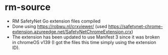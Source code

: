 # rm-source
- RM SafetyNet Go extension files compiled
- Done using https://robwu.nl/crxviewer/ (used https://safetynet-chrome-extension.azureedge.net/SafetyNetChromeExtension.crx)
- The extension has been updated to use Manifest 3 since it was broken in chromeOS v139 (I got the files this time simply using the extension ID).
